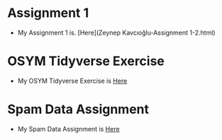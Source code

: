 # Assignment 1 
+ My Assignment 1 is. [Here](Zeynep Kavcıoğlu-Assignment 1-2.html)

# OSYM Tidyverse Exercise
+ My OSYM Tidyverse Exercise is [Here](osym_data_analysis_template.html)

# Spam Data Assignment 
+ My Spam Data Assignment is [Here](SpamData.html)
